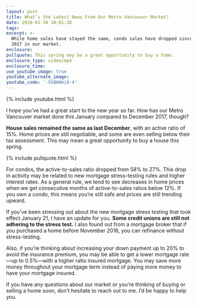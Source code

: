 ```yaml
---
layout: post
title: What’s the Latest News From Our Metro Vancouver Market?
date: 2018-01-30 10:01:38
tags:
excerpt: >-
  While home sales have stayed the same, condo sales have dropped since December
  2017 in our market.
enclosure:
pullquote: This spring may be a great opportunity to buy a home.
enclosure_type: video/mp4
enclosure_time:
use_youtube_image: true
youtube_alternate_image:
youtube_code: '-ShBAWmjA-4'
---
```



{% include youtube.html %}

I hope you’ve had a great start to the new year so far. How has our Metro Vancouver market done this January compared to December 2017, though?

**House sales remained the same as last December**, with an active ratio of 15%. Home prices are still negotiable, and some are even selling below their tax assessment. This may mean a great opportunity to buy a house this spring.

{% include pullquote.html %}

For condos, the active-to-sales ratio dropped from 58% to 27%. This drop in activity may be related to new mortgage stress-testing rules and higher interest rates. As a general rule, we tend to see decreases in home prices when we get consecutive months of active-to-sales ratios below 12%. If you own a condo, this means you’re still safe and prices are still trending upward.

If you’ve been stressing out about the new mortgage stress testing that took effect January 21, I have an update for you. **Some credit unions are still not adhering to the stress test.** I also found out from a mortgage broker that if you purchased a home before November 2016, you can refinance without stress-testing.

Also, if you’re thinking about increasing your down payment up to 20% to avoid the insurance premium, you may be able to get a lower mortgage rate—up to 0.5%—with a higher ratio insured mortgage. You may save more money throughout your mortgage term instead of paying more money to have your mortgage insured.

If you have any questions about our market or you’re thinking of buying or selling a home soon, don’t hesitate to reach out to me. I’d be happy to help you.